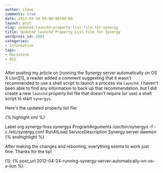 ```yaml
---
author: slowe
comments: true
date: 2012-04-30 09:00:00+00:00
layout: post
slug: updated-launchd-property-list-file-for-synergy
title: Updated launchd Property List File for Synergy
wordpress_id: 2601
categories:
- Information
tags:
- Macintosh
- OSS
---
```


After posting my article on [running the Synergy server automatically on OS X Lion][1], a reader added a comment suggesting that it wasn't recommended to use a shell script to launch a process via `launchd`. I haven't been able to find any information to back up that recommendation, but I did create a new `launchd` property list file that doesn't require (or use) a shell script to start `synergys`.

Here's the updated property list file:

{% highlight xml %}
<?xml version="1.0" encoding="UTF-8" ?>
<!DOCTYPE plist PUBLIC "-//Apple Computer/DTD PLIST 1.0//EN" "http://www.apple.com/DTDs/PropertyList-1.0.dtd">
<plist version="1.0">
<dict>
<key>Label</key>
<string>org.synergy-foss.synergys</string>
<key>ProgramArguments</key>
<array>
<string>/usr/bin/synergys</string>
<string>-f</string>
<string>-c</string>
<string>/etc/synergy.conf</string>
</array>
<key>RunAtLoad</key>
<true/>
<key>ServiceDescription</key>
<string>Synergy server daemon</string>
</dict>
</plist>
{% endhighlight %}

After making the changes and rebooting, everything seems to work just fine. Thanks for the tip!

[1]: {% post_url 2012-04-24-running-synergy-server-automatically-on-os-x-lion %}
